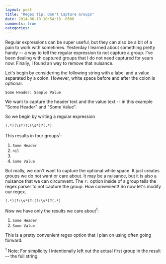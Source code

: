 ```yaml
---
layout: post
title: "Regex Tip: Don't Capture Groups"
date: 2014-06-10 10:54:18 -0500
comments: true
categories: 
---
```

Regular expressions can be super useful, but they can also be a bit of a pain to work with sometimes. Yesterday I learned about something pretty handy -- a way to tell the regular expression to not capture a group. I've been dealing with captured groups that I do not need captured for years now. Finally, I found an way to remove that nuisance.

Let's begin by considering the following string with a label and a value separated by a colon. However, white space before and after the colon is optional.

`Some Header: Sample Value`

We want to capture the header text and the value text -- in this example "Some Header" and "Some Value".

So we begin by writing a regular expression

`(.*)(\s*)?:(\s*)?(.*)`

This results in four groups<sup>1</sup>:

1. `Some Header`
2. `nil`
3. ` `
4. `Some Value`

But really, we don't want to capture the optional white space. It just creates groups we do not want or care about. It may be a nuisance, but it is also a nuisance that we can circumvent. The `?:` option inside of a group tells the regex parser to not capture the group. How convenient! So now let's modify our regex.

`(.*)(?:\s*)?:(?:\s*)?(.*)`

Now we have only the results we care about<sup>1</sup>:

1. `Some Header`
2. `Some Value`

This is a pretty convenient regex option that I plan on using often going forward.

<sup>1</sup> Note: For simplicity I intentionally left out the actual first group in the result -- the full string.
